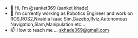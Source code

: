 - 👋 Hi, I’m @sanket369 (sanket khade)
- 🌱 I’m currently working as Robotics Engineer and work on ROS,ROS2,Nvaidia Isaac Sim,Gazebo,Rviz,Autonomous Navigation,Slam,Manipulation etc... 
- 📫 How to reach me ... skhade369@gmail.com

<!---
sanket369/sanket369 is a ✨ special ✨ repository because its `README.md` (this file) appears on your GitHub profile.
You can click the Preview link to take a look at your changes.
--->
